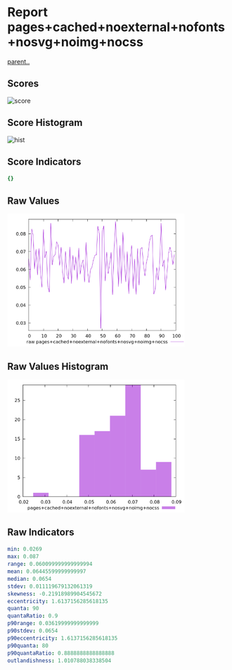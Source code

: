 # Report pages+cached+noexternal+nofonts+nosvg+noimg+nocss

[parent..](./..)  


## Scores

![score](./score.png)  

## Score Histogram

![hist](./hist.png)  

## Score Indicators

```yaml
{}

```

## Raw Values

![raw](./raw.png)  

## Raw Values Histogram

![raw hist](./raw_hist.png)  

## Raw Indicators

```yaml
min: 0.0269
max: 0.087
range: 0.060099999999999994
mean: 0.06445599999999997
median: 0.0654
stdev: 0.011119679132061319
skewness: -0.21918989904545672
eccentricity: 1.6137156285618135
quanta: 90
quantaRatio: 0.9
p90range: 0.03619999999999999
p90stdev: 0.0654
p90eccentricity: 1.6137156285618135
p90quanta: 80
p90quantaRatio: 0.8888888888888888
outlandishness: 1.010788038338504

```

<style>
  img {
    max-width: 80%;
  }
</style>
      

